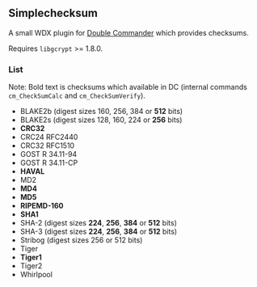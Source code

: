 Simplechecksum
--------------

A small WDX plugin for [Double Commander](http://doublecmd.sourceforge.io) which provides checksums.

Requires `libgcrypt` >= 1.8.0.

### List

Note: Bold text is checksums which available in DC (internal commands `cm_CheckSumCalc` and `cm_CheckSumVerify`).

- BLAKE2b (digest sizes 160, 256, 384 or **512** bits)
- BLAKE2s (digest sizes 128, 160, 224 or **256** bits)
- **CRC32**
- CRC24 RFC2440
- CRC32 RFC1510
- GOST R 34.11-94
- GOST R 34.11-CP
- **HAVAL**
- MD2
- **MD4**
- **MD5**
- **RIPEMD-160**
- **SHA1**
- SHA-2 (digest sizes **224**, **256**, **384** or **512** bits)
- SHA-3 (digest sizes **224**, **256**, **384** or **512** bits)
- Stribog (digest sizes 256 or 512 bits)
- Tiger
- **Tiger1**
- Tiger2
- Whirlpool
